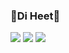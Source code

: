 <!-- <img src="https://img.shields.io/badge/이름-색상코드?style=flat-square&logo=로고명&logoColor=로고색"/> -->


### 🍙Di Heet🍙


<a href="https://github.com/diheet"><img src="https://img.shields.io/badge/GitHub-181717?style=flat-square&logo=GitHub&logoColor=white"/></a>
<a href="https://www.instagram.com/seo_zixee/?hl=ko"><img src="https://img.shields.io/badge/Instagram-E4405F?style=flat-square&logo=instagram&logoColor=white"/></a>
<a href="https://velog.io/@ji_hoing"><img src="https://img.shields.io/badge/Velog-20C997?style=flat-square&logo=Velog&logoColor=white"/></a>
